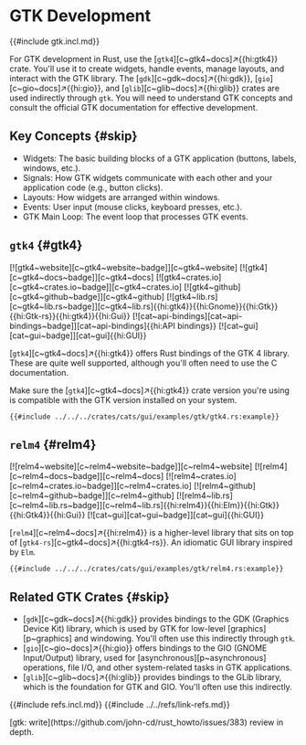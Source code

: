 # GTK Development

{{#include gtk.incl.md}}

For GTK development in Rust, use the [`gtk4`][c~gtk4~docs]↗{{hi:gtk4}} crate. You'll use it to create widgets, handle events, manage layouts, and interact with the GTK library. The [`gdk`][c~gdk~docs]↗{{hi:gdk}}, [`gio`][c~gio~docs]↗{{hi:gio}}, and [`glib`][c~glib~docs]↗{{hi:glib}} crates are used indirectly through `gtk`. You will need to understand GTK concepts and consult the official GTK documentation for effective development.

## Key Concepts {#skip}

- Widgets: The basic building blocks of a GTK application (buttons, labels, windows, etc.).
- Signals: How GTK widgets communicate with each other and your application code (e.g., button clicks).
- Layouts: How widgets are arranged within windows.
- Events: User input (mouse clicks, keyboard presses, etc.).
- GTK Main Loop: The event loop that processes GTK events.

## `gtk4` {#gtk4}

[![gtk4~website][c~gtk4~website~badge]][c~gtk4~website] [![gtk4][c~gtk4~docs~badge]][c~gtk4~docs] [![gtk4~crates.io][c~gtk4~crates.io~badge]][c~gtk4~crates.io] [![gtk4~github][c~gtk4~github~badge]][c~gtk4~github] [![gtk4~lib.rs][c~gtk4~lib.rs~badge]][c~gtk4~lib.rs]{{hi:gtk4}}{{hi:Gnome}}{{hi:Gtk}}{{hi:Gtk-rs}}{{hi:gtk4}}{{hi:Gui}} [![cat~api-bindings][cat~api-bindings~badge]][cat~api-bindings]{{hi:API bindings}} [![cat~gui][cat~gui~badge]][cat~gui]{{hi:GUI}}

[`gtk4`][c~gtk4~docs]↗{{hi:gtk4}} offers Rust bindings of the GTK 4 library. These are quite well supported, although you'll often need to use the C documentation.

Make sure the [`gtk4`][c~gtk4~docs]↗{{hi:gtk4}} crate version you're using is compatible with the GTK version installed on your system.

```rust,editable
{{#include ../../../crates/cats/gui/examples/gtk/gtk4.rs:example}}
```

## `relm4` {#relm4}

[![relm4~website][c~relm4~website~badge]][c~relm4~website] [![relm4][c~relm4~docs~badge]][c~relm4~docs] [![relm4~crates.io][c~relm4~crates.io~badge]][c~relm4~crates.io] [![relm4~github][c~relm4~github~badge]][c~relm4~github] [![relm4~lib.rs][c~relm4~lib.rs~badge]][c~relm4~lib.rs]{{hi:relm4}}{{hi:Elm}}{{hi:Gtk}}{{hi:Gtk4}}{{hi:Gui}} [![cat~gui][cat~gui~badge]][cat~gui]{{hi:GUI}}

[`relm4`][c~relm4~docs]↗{{hi:relm4}} is a higher-level library that sits on top of [`gtk4-rs`][c~gtk4~docs]↗{{hi:gtk4-rs}}. An idiomatic GUI library inspired by `Elm`.

```rust,editable
{{#include ../../../crates/cats/gui/examples/gtk/relm4.rs:example}}
```

## Related GTK Crates {#skip}

- [`gdk`][c~gdk~docs]↗{{hi:gdk}} provides bindings to the GDK (Graphics Device Kit) library, which is used by GTK for low-level [graphics][p~graphics] and windowing. You'll often use this indirectly through `gtk`.
- [`gio`][c~gio~docs]↗{{hi:gio}} offers bindings to the GIO (GNOME Input/Output) library, used for [asynchronous][p~asynchronous] operations, file I/O, and other system-related tasks in GTK applications.
- [`glib`][c~glib~docs]↗{{hi:glib}} provides bindings to the GLib library, which is the foundation for GTK and GIO. You'll often use this indirectly.

{{#include refs.incl.md}}
{{#include ../../refs/link-refs.md}}

<div class="hidden">
[gtk: write](https://github.com/john-cd/rust_howto/issues/383)
review in depth.
</div>
